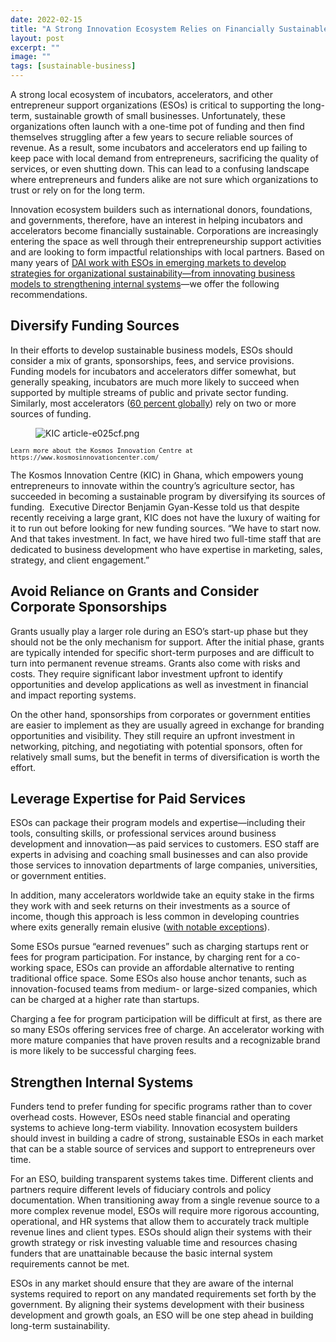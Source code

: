 ```yaml
---
date: 2022-02-15
title: "A Strong Innovation Ecosystem Relies on Financially Sustainable Incubators and Accelerators"
layout: post
excerpt: ""
image: ""
tags: [sustainable-business]
---
```

<p>A strong local ecosystem of incubators, accelerators, and other entrepreneur support organizations (ESOs) is critical to supporting the long-term, sustainable growth of small businesses. Unfortunately, these organizations often launch with a one-time pot of funding and then find themselves struggling after a few years to secure reliable sources of revenue. As a result, some incubators and accelerators end up failing to keep pace with local demand from entrepreneurs, sacrificing the quality of services, or even shutting down. This can lead to a confusing landscape where entrepreneurs and funders alike are not sure which organizations to trust or rely on for the long term.</p><p>Innovation ecosystem builders such as international donors, foundations, and governments, therefore, have an interest in helping incubators and accelerators become financially sustainable. Corporations are increasingly entering the space as well through their entrepreneurship support activities and are looking to form impactful relationships with local partners. Based on many years of <a href="https://www.dai.com/our-work/solutions/sustainable/sustainable-business-enterprise-innovation">DAI work with ESOs in emerging markets to develop strategies for organizational sustainability—from innovating business models to strengthening internal systems</a>—we offer the following recommendations.</p><h2 id="diversify-funding-sources">Diversify Funding Sources</h2><p>In their efforts to develop sustainable business models, ESOs should consider a mix of grants, sponsorships, fees, and service provisions. Funding models for incubators and accelerators differ somewhat, but generally speaking, incubators are much more likely to succeed when supported by multiple streams of public and private sector funding. Similarly, most accelerators (<a href="https://www.galidata.org/accelerators/">60 percent globally</a>) rely on two or more sources of funding.</p><figure class="kg-card kg-image-card"><img src="https://pubs.ghost.io/uploads/KIC%20article-e025cf.png" class="kg-image" alt="KIC article-e025cf.png" loading="lazy"></figure><p><code><code>Learn more about the Kosmos Innovation Centre at https://www.kosmosinnovationcenter.com/</code></code></p><p>The Kosmos Innovation Centre (KIC) in Ghana, which empowers young entrepreneurs to innovate within the country’s agriculture sector, has succeeded in becoming a sustainable program by diversifying its sources of funding.  Executive Director Benjamin Gyan-Kesse told us that despite recently receiving a large grant, KIC does not have the luxury of waiting for it to run out before looking for new funding sources. “We have to start now. And that takes investment. In fact, we have hired two full-time staff that are dedicated to business development who have expertise in marketing, sales, strategy, and client engagement.”</p><h2 id="avoid-reliance-on-grants-and-consider-corporate-sponsorships">Avoid Reliance on Grants and Consider Corporate Sponsorships</h2><p>Grants usually play a larger role during an ESO’s start-up phase but they should not be the only mechanism for support. After the initial phase, grants are typically intended for specific short-term purposes and are difficult to turn into permanent revenue streams. Grants also come with risks and costs. They require significant labor investment upfront to identify opportunities and develop applications as well as investment in financial and impact reporting systems.</p><p>On the other hand, sponsorships from corporates or government entities are easier to implement as they are usually agreed in exchange for branding opportunities and visibility. They still require an upfront investment in networking, pitching, and negotiating with potential sponsors, often for relatively small sums, but the benefit in terms of diversification is worth the effort.</p><h2 id="leverage-expertise-for-paid-services">Leverage Expertise for Paid Services</h2><p>ESOs can package their program models and expertise—including their tools, consulting skills, or professional services around business development and innovation—as paid services to customers. ESO staff are experts in advising and coaching small businesses and can also provide those services to innovation departments of large companies, universities, or government entities.</p><p>In addition, many accelerators worldwide take an equity stake in the firms they work with and seek returns on their investments as a source of income, though this approach is less common in developing countries where exits generally remain elusive (<a href="https://about.crunchbase.com/blog/digest-africa-launches-the-2020-index-report-with-crunchbase/">with notable exceptions</a>).</p><p>Some ESOs pursue “earned revenues” such as charging startups rent or fees for program participation. For instance, by charging rent for a co-working space, ESOs can provide an affordable alternative to renting traditional office space. Some ESOs also house anchor tenants, such as innovation-focused teams from medium- or large-sized companies, which can be charged at a higher rate than startups.</p><p>Charging a fee for program participation will be difficult at first, as there are so many ESOs offering services free of charge. An accelerator working with more mature companies that have proven results and a recognizable brand is more likely to be successful charging fees.</p><h2 id="strengthen-internal-systems">Strengthen Internal Systems</h2><p>Funders tend to prefer funding for specific programs rather than to cover overhead costs. However, ESOs need stable financial and operating systems to achieve long-term viability. Innovation ecosystem builders should invest in building a cadre of strong, sustainable ESOs in each market that can be a stable source of services and support to entrepreneurs over time.</p><p>For an ESO, building transparent systems takes time. Different clients and partners require different levels of fiduciary controls and policy documentation. When transitioning away from a single revenue source to a more complex revenue model, ESOs will require more rigorous accounting, operational, and HR systems that allow them to accurately track multiple revenue lines and client types. ESOs should align their systems with their growth strategy or risk investing valuable time and resources chasing funders that are unattainable because the basic internal system requirements cannot be met.</p><p>ESOs in any market should ensure that they are aware of the internal systems required to report on any mandated requirements set forth by the government. By aligning their systems development with their business development and growth goals, an ESO will be one step ahead in building long-term sustainability.</p>
  